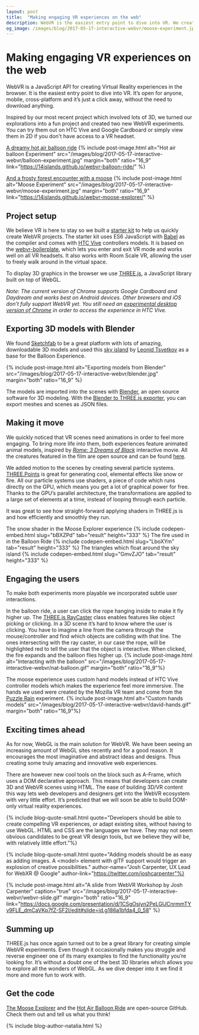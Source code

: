 ```yaml
---
layout: post
title:  "Making engaging VR experiences on the web"
description: WebVR is the easiest entry point to dive into VR. We created two new, interactive experiments to explore its potential.
og_image: /images/blog/2017-05-17-interactive-webvr/moose-experiment.jpg
---
```


# Making engaging VR experiences on the web

WebVR is a JavaScript API for creating Virtual Reality experiences in the browser. It is the easiest entry point to dive into VR. It’s open for anyone, mobile, cross-platform and it’s just a click away, without the need to download anything.

Inspired by our most recent project which involved lots of 3D, we turned our explorations into a fun project and created two new WebVR experiments. You can try them out on HTC Vive and Google Cardboard or simply view them in 2D if you don't have access to a VR headset. 

[A dreamy hot air balloon ride](https://14islands.github.io/webvr-balloon-ride/)
{% include post-image.html alt="Hot air balloon Experiment" src="/images/blog/2017-05-17-interactive-webvr/balloon-experiment.jpg" margin="both" ratio="16_9" link="https://14islands.github.io/webvr-balloon-ride/" %}

[And a frosty forest encounter with a moose](https://14islands.github.io/webvr-moose-explorer/)
{% include post-image.html alt="Moose Experiment" src="/images/blog/2017-05-17-interactive-webvr/moose-experiment.jpg" margin="both" ratio="16_9" link="https://14islands.github.io/webvr-moose-explorer/" %}


## Project setup

We believe VR is here to stay so we built a [starter kit](https://github.com/14islands/webvr-three-es6-boilerplate) to help us quickly create WebVR projects. The starter kit uses ES6 JavaScript with [Babel](https://babeljs.io/) as the compiler and comes with [HTC Vive](https://www.vive.com/) controllers models. It is based on the [webvr-boilerplate](https://github.com/borismus/webvr-boilerplate), which lets you enter and exit VR mode and works well on all VR headsets. It also works with Room Scale VR, allowing the user to freely walk around in the virtual space. 

To display 3D graphics in the browser we use [THREE.js](https://threejs.org/), a JavaScript library built on top of WebGL.

_Note: The current version of Chrome supports Google Cardboard and Daydream and works best on Android devices. Other browsers and iOS don’t fully support WebVR yet. You still need an [experimental desktop version of Chrome](https://webvr.rocks/chromium) in order to access the experience in HTC Vive._


## Exporting 3D models with Blender

We found [Sketchfab](https://sketchfab.com/) to be a great platform with lots of amazing, downloadable 3D models and used this [sky island](https://sketchfab.com/models/ab92d9b324724e18968377264d05774d) by [Leonid Tsvetkov](https://www.artstation.com/artist/ntrtd) as a base for the Balloon Experience.

{% include post-image.html alt="Exporting models from Blender" src="/images/blog/2017-05-17-interactive-webvr/blender.jpg" margin="both" ratio="16_9" %}

The models are imported into the scenes with [Blender](https://www.blender.org/), an open source software for 3D modeling. With the [Blender to THREE.js exporter](https://github.com/mrdoob/three.js/tree/master/utils/exporters/blender), you can export meshes and scenes as JSON files.

## Making it move

We quickly noticed that VR scenes need animations in order to feel more engaging. To bring more life into them, both experiences feature animated animal models, inspired by _[Rome: 3 Dreams of Black](http://www.ro.me/tech/)_ interactive movie. All the creatures featured in the film are open source and can be found [here](https://github.com/dataarts/3-dreams-of-black/tree/master/deploy/asset_viewer/files/models/animals).  

We added motion to the scenes by creating several particle systems. [THREE.Points](https://threejs.org/docs/#api/objects/Points) is great for generating cool, elemental effects like snow or fire. All our particle systems use shaders, a piece of code which runs directly on the GPU, which means you get a lot of graphical power for free. Thanks to the GPU’s parallel architecture, the transformations are applied to a large set of elements at a time, instead of looping through each particle.

It was great to see how straight-forward applying shaders in THREE.js is and how efficiently and smoothly they run.

The snow shader in the Moose Explorer experience
{% include codepen-embed.html slug="bBXZPd" tab="result" height="333" %}
The fire used in in the Balloon Ride
{% include codepen-embed.html slug="LboXYm" tab="result" height="333" %}
The triangles which float around the sky island
{% include codepen-embed.html slug="GmvZJO" tab="result" height="333" %}

## Engaging the users

To make both experiments more playable we incorporated subtle user interactions. 

In the balloon ride, a user can click the rope hanging inside to make it fly higher up. The [THREE.js RayCaster](https://threejs.org/docs/#api/core/Raycaster) class enables features like object picking or clicking. In a 3D scene it’s hard to know where the user is clicking. You have to imagine a line from the camera through the mouse/controller and find which objects are colliding with that line. The ones intersecting with the ray caster, in our case the rope, will be highlighted red to tell the user that the object is interactive. When clicked, the fire expands and the balloon flies higher up.
{% include post-image.html alt="Interacting with the balloon" src="/images/blog/2017-05-17-interactive-webvr/nat-balloon.gif" margin="both" ratio="16_9"%}

The moose experience uses custom hand models instead of HTC Vive controller models which makes the experience feel more immersive. The hands we used were created by the Mozilla VR team and come from the [Puzzle Rain](https://blog.mozvr.com/puzzle-rain/) experiment. 
{% include post-image.html alt="Custom hands models" src="/images/blog/2017-05-17-interactive-webvr/david-hands.gif" margin="both" ratio="16_9"%}


## Exciting times ahead

As for now, WebGL is the main solution for WebVR. We have been seeing an increasing amount of WebGL sites recently and for a good reason. It encourages the most imaginative and abstract ideas and designs. Thus creating some truly amazing and innovative web experiences. 

There are however new cool tools on the block such as A-Frame, which uses a DOM declarative approach. This means that developers can create 3D and WebVR scenes using HTML. The ease of building 3D/VR content this way lets web developers and designers get into the WebVR ecosystem with very little effort. It’s predicted that we will soon be able to build DOM-only virtual reality experiences.

{% include blog-quote-small.html quote="Developers should be able to create compelling VR experiences, or adapt existing sites, without having to use WebGL. HTML and CSS are the languages we have. They may not seem obvious candidates to be great VR design tools, but we believe they will be, with relatively little effort."%}

{% include blog-quote-small.html quote="Adding models should be as easy as adding images. A &lt;model&gt; element with glTF support would trigger an explosion of creative possibilities." author-name="Josh Carpenter, UX Lead for WebXR @ Google" author-link="https://twitter.com/joshcarpenter"%}

{% include post-image.html alt="A slide from WebVR Workshop by Josh Carpenter" caption="true" src="/images/blog/2017-05-17-interactive-webvr/webvr-slide.gif" margin="both" ratio="16_9" link="https://docs.google.com/presentation/d/1CSgOsiyn2PeLGlJCnrmmTYv9FLE_dmCaVKp7fZ-SF2I/edit#slide=id.g186a1bfda4_0_58" %}


## Summing up 

THREE.js has once again turned out to be a great library for creating simple WebVR experiments. Even though it occasionally makes you struggle and reverse engineer one of its many examples to find the functionality you’re looking for. It’s without a doubt one of the best 3D libraries which allows you to explore all the wonders of WebGL. As we dive deeper into it we find it more and more fun to work with. 

## Get the code

[The Moose Explorer](https://github.com/14islands/webvr-moose-explorer) and the [Hot Air Balloon Ride](https://github.com/14islands/webvr-balloon-ride) are open-source GitHub. Check them out and tell us what you think!

{% include blog-author-natalia.html %}
